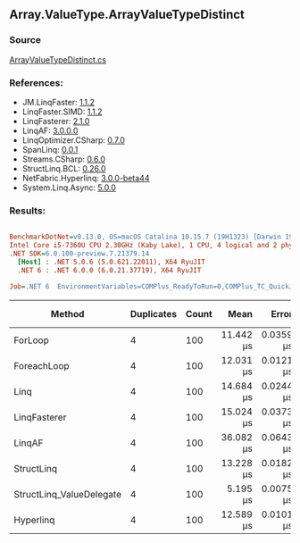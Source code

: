 ﻿## Array.ValueType.ArrayValueTypeDistinct

### Source
[ArrayValueTypeDistinct.cs](../LinqBenchmarks/Array/ValueType/ArrayValueTypeDistinct.cs)

### References:
- JM.LinqFaster: [1.1.2](https://www.nuget.org/packages/JM.LinqFaster/1.1.2)
- LinqFaster.SIMD: [1.1.2](https://www.nuget.org/packages/LinqFaster.SIMD/1.0.3)
- LinqFasterer: [2.1.0](https://www.nuget.org/packages/LinqFasterer/2.1.0)
- LinqAF: [3.0.0.0](https://www.nuget.org/packages/LinqAF/3.0.0.0)
- LinqOptimizer.CSharp: [0.7.0](https://www.nuget.org/packages/LinqOptimizer.CSharp/0.7.0)
- SpanLinq: [0.0.1](https://www.nuget.org/packages/SpanLinq/0.0.1)
- Streams.CSharp: [0.6.0](https://www.nuget.org/packages/Streams.CSharp/0.6.0)
- StructLinq.BCL: [0.26.0](https://www.nuget.org/packages/StructLinq/0.26.0)
- NetFabric.Hyperlinq: [3.0.0-beta44](https://www.nuget.org/packages/NetFabric.Hyperlinq/3.0.0-beta44)
- System.Linq.Async: [5.0.0](https://www.nuget.org/packages/System.Linq.Async/5.0.0)

### Results:
``` ini

BenchmarkDotNet=v0.13.0, OS=macOS Catalina 10.15.7 (19H1323) [Darwin 19.6.0]
Intel Core i5-7360U CPU 2.30GHz (Kaby Lake), 1 CPU, 4 logical and 2 physical cores
.NET SDK=6.0.100-preview.7.21379.14
  [Host] : .NET 5.0.6 (5.0.621.22011), X64 RyuJIT
  .NET 6 : .NET 6.0.0 (6.0.21.37719), X64 RyuJIT

Job=.NET 6  EnvironmentVariables=COMPlus_ReadyToRun=0,COMPlus_TC_QuickJitForLoops=1,COMPlus_TieredPGO=1  Runtime=.NET 6.0  

```
|                   Method | Duplicates | Count |      Mean |     Error |    StdDev |        Ratio | RatioSD |   Gen 0 | Gen 1 | Gen 2 | Allocated |
|------------------------- |----------- |------ |----------:|----------:|----------:|-------------:|--------:|--------:|------:|------:|----------:|
|                  ForLoop |          4 |   100 | 11.442 μs | 0.0359 μs | 0.0318 μs |     baseline |         | 12.8784 |     - |     - |  26,976 B |
|              ForeachLoop |          4 |   100 | 12.031 μs | 0.0121 μs | 0.0107 μs | 1.05x slower |   0.00x | 12.8784 |     - |     - |  26,976 B |
|                     Linq |          4 |   100 | 14.684 μs | 0.0244 μs | 0.0216 μs | 1.28x slower |   0.00x | 12.8174 |     - |     - |  26,848 B |
|             LinqFasterer |          4 |   100 | 15.024 μs | 0.0373 μs | 0.0349 μs | 1.31x slower |   0.00x | 22.6135 |     - |     - |  47,544 B |
|                   LinqAF |          4 |   100 | 36.082 μs | 0.0643 μs | 0.0537 μs | 3.15x slower |   0.01x | 21.8506 |     - |     - |  45,752 B |
|               StructLinq |          4 |   100 | 13.228 μs | 0.0182 μs | 0.0152 μs | 1.16x slower |   0.00x |  0.0153 |     - |     - |      56 B |
| StructLinq_ValueDelegate |          4 |   100 |  5.195 μs | 0.0075 μs | 0.0070 μs | 2.20x faster |   0.01x |       - |     - |     - |         - |
|                Hyperlinq |          4 |   100 | 12.589 μs | 0.0101 μs | 0.0090 μs | 1.10x slower |   0.00x |       - |     - |     - |         - |
